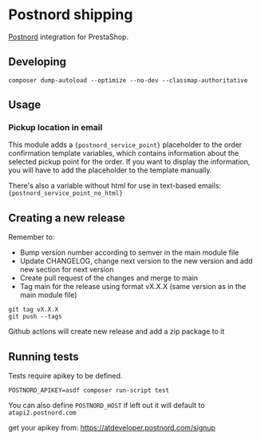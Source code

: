 # Postnord shipping

[Postnord](https://developer.postnord.com/) integration for PrestaShop.

## Developing

```
composer dump-autoload --optimize --no-dev --classmap-authoritative
```

## Usage

### Pickup location in email

This module adds a `{postnord_service_point}` placeholder to the order confirmation template variables,
which contains information about the selected pickup point for the order. If you want to display the information,
you will have to add the placeholder to the template manually.

There's also a variable without html for use in text-based emails: `{postnord_service_point_no_html}`

## Creating a new release

Remember to:
- Bump version number according to semver in the main module file
- Update CHANGELOG, change next version to the new version and add new section for next version
- Create pull request of the changes and merge to main
- Tag main for the release using format vX.X.X (same version as in the main module file)

```
git tag vX.X.X
git push --tags
```

Github actions will create new release and add a zip package to it

## Running tests

Tests require apikey to be defined.

```
POSTNORD_APIKEY=asdf composer run-script test
```

You can also define `POSTNORD_HOST` if left out it will default to `atapi2.postnord.com`

get your apikey from: https://atdeveloper.postnord.com/signup
